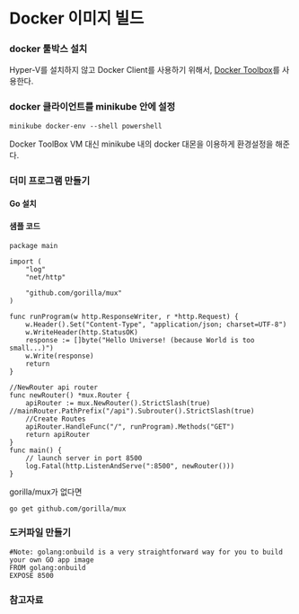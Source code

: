 # Docker 이미지 빌드

### docker 툴박스 설치

[](https://medium.com/@maumribeiro/running-your-own-docker-images-in-minikube-for-windows-ea7383d931f6)
Hyper-V를 설치하지 않고 Docker Client를 사용하기 위해서, [Docker Toolbox](https://github.com/docker/toolbox/releases)를 사용한다.

### docker 클라이언트를 minikube 안에 설정

```
minikube docker-env --shell powershell
```

Docker ToolBox VM 대신 minikube 내의 docker 대몬을 이용하게 환경설정을 해준다.

### 더미 프로그램 만들기

#### Go 설치

[](https://golang.org/doc/install?download=go1.12.4.windows-amd64.msi)

#### 샘플 코드

```
package main

import (
	"log"
	"net/http"

	"github.com/gorilla/mux"
)

func runProgram(w http.ResponseWriter, r *http.Request) {
	w.Header().Set("Content-Type", "application/json; charset=UTF-8")
	w.WriteHeader(http.StatusOK)
	response := []byte("Hello Universe! (because World is too small...)")
	w.Write(response)
	return
}

//NewRouter api router
func newRouter() *mux.Router {
	apiRouter := mux.NewRouter().StrictSlash(true) //mainRouter.PathPrefix("/api").Subrouter().StrictSlash(true)
	//Create Routes
	apiRouter.HandleFunc("/", runProgram).Methods("GET")
	return apiRouter
}
func main() {
	// launch server in port 8500
	log.Fatal(http.ListenAndServe(":8500", newRouter()))
}
```

gorilla/mux가 없다면

```
go get github.com/gorilla/mux
```

### 도커파일 만들기

```
#Note: golang:onbuild is a very straightforward way for you to build your own GO app image
FROM golang:onbuild
EXPOSE 8500
```

### 참고자료

[](https://medium.com/humanscape-tech/kubernetes-%EB%8F%84%EC%9E%85-%EC%A0%84-minikube-%EC%82%AC%EC%9A%A9%EA%B8%B0-2eb2b6d8e444)

